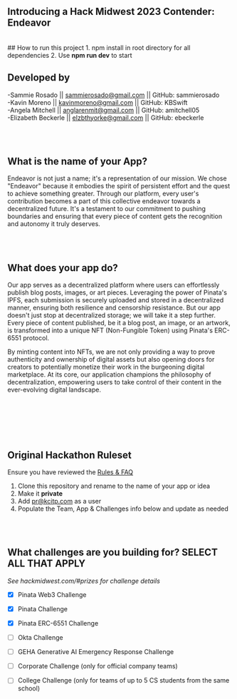 ## Introducing a Hack Midwest 2023 Contender: Endeavor
<br />
## How to run this project
1. npm install in root directory for all dependencies
2. Use <strong>npm run dev</strong> to start

## Developed by
-Sammie Rosado || sammierosado@gmail.com || GitHub: sammierosado
<br />
-Kavin Moreno || kavinmoreno@gmail.com || GitHub: KBSwift
<br />
-Angela Mitchell || anglarenmit@gmail.com || GitHub: amitchell05
<br />
-Elizabeth Beckerle || elzbthyorke@gmail.com || GitHub: ebeckerle


<br /><br />

## What is the name of your App?
Endeavor is not just a name; it's a representation of our mission. We chose "Endeavor" because it embodies the spirit of persistent effort and the quest to achieve something greater. Through our platform, every user's contribution becomes a part of this collective endeavor towards a decentralized future. It's a testament to our commitment to pushing boundaries and ensuring that every piece of content gets the recognition and autonomy it truly deserves.

<br /><br />
## What does your app do?
Our app serves as a decentralized platform where users can effortlessly publish blog posts, images, or art pieces. Leveraging the power of Pinata's IPFS, each submission is securely uploaded and stored in a decentralized manner, ensuring both resilience and censorship resistance. But our app doesn't just stop at decentralized storage; we will take it a step further. Every piece of content published, be it a blog post, an image, or an artwork, is transformed into a unique NFT (Non-Fungible Token) using Pinata's ERC-6551 protocol.

By minting content into NFTs, we are not only providing a way to prove authenticity and ownership of digital assets but also opening doors for creators to potentially monetize their work in the burgeoning digital marketplace. At its core, our application champions the philosophy of decentralization, empowering users to take control of their content in the ever-evolving digital landscape.

<br /><br />

<br /><br />

## Original Hackathon Ruleset
Ensure you have reviewed the [Rules & FAQ](https://hackmidwest.com/#faq)
1. Clone this repository and rename to the name of your app or idea
2. Make it **private**
3. Add pr@kcitp.com as a user
4. Populate the Team, App & Challenges info below and update as needed

<br /><br />

## What challenges are you building for? SELECT ALL THAT APPLY
*See hackmidwest.com/#prizes for challenge details*
- [x]  Pinata Web3 Challenge
- [x]  Pinata Challenge
- [x]  Pinata ERC-6551 Challenge
- [ ]  Okta Challenge
- [ ]  GEHA Generative AI Emergency Response Challenge
- [ ]  Corporate Challenge (only for official company teams)
- [ ]  College Challenge (only for teams of up to 5 CS students from the same school)

